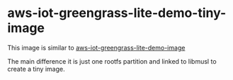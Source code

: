 # aws-iot-greengrass-lite-demo-tiny-image

This image is similar to [aws-iot-greengrass-lite-demo-image](../aws-iot-greengrass-lite-demo-image/README.md)

The main difference it is just one rootfs partition and linked to libmusl to create a tiny image.
